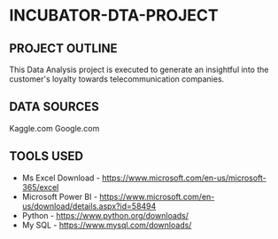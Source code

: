 # INCUBATOR-DTA-PROJECT
## PROJECT OUTLINE 
This Data Analysis project is executed to generate an insightful into the customer's loyalty towards telecommunication companies.

## DATA SOURCES
Kaggle.com
Google.com

## TOOLS USED 
- Ms Excel Download -   https://www.microsoft.com/en-us/microsoft-365/excel
- Microsoft Power BI  - https://www.microsoft.com/en-us/download/details.aspx?id=58494
- Python   -   https://www.python.org/downloads/
- My SQL -   https://www.mysql.com/downloads/
